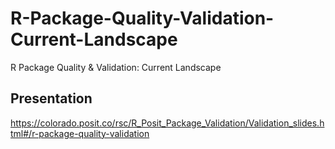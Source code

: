 # R-Package-Quality-Validation-Current-Landscape
R Package Quality &amp; Validation: Current Landscape

## Presentation

https://colorado.posit.co/rsc/R_Posit_Package_Validation/Validation_slides.html#/r-package-quality-validation
